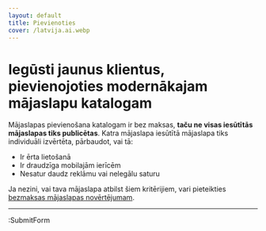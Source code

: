 ```yaml
---
layout: default
title: Pievienoties
cover: /latvija.ai.webp
---
```


# Iegūsti jaunus klientus, pievienojoties modernākajam mājaslapu katalogam

Mājaslapas pievienošana katalogam ir bez maksas, **taču ne visas iesūtītās mājaslapas tiks publicētas**.
Katra mājaslapa iesūtītā mājaslapa tiks individuāli izvērtēta, pārbaudot, vai tā:

- Ir ērta lietošanā
- Ir draudzīga mobilajām ierīcēm
- Nesatur daudz reklāmu vai nelegālu saturu

Ja nezini, vai tava mājaslapa atbilst šiem kritērijiem, vari pieteikties <a href="https://cep.izveide.lv" target="_blank">bezmaksas mājaslapas novērtējumam</a>.

---

:SubmitForm
